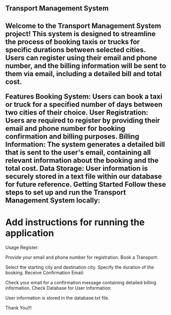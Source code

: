 <h2>Transport Management System<h2>
Welcome to the Transport Management System project! This system is designed to streamline the process of booking taxis or trucks for specific durations between selected cities. Users can register using their email and phone number, and the billing information will be sent to them via email, including a detailed bill and total cost.

Features
Booking System: Users can book a taxi or truck for a specified number of days between two cities of their choice.
User Registration: Users are required to register by providing their email and phone number for booking confirmation and billing purposes.
Billing Information: The system generates a detailed bill that is sent to the user's email, containing all relevant information about the booking and the total cost.
Data Storage: User information is securely stored in a text file within our database for future reference.
Getting Started
Follow these steps to set up and run the Transport Management System locally:

# Add instructions for running the application
Usage
Register:

Provide your email and phone number for registration.
Book a Transport:

Select the starting city and destination city.
Specify the duration of the booking.
Receive Confirmation Email:

Check your email for a confirmation message containing detailed billing information.
Check Database for User Information:

User information is stored in the database.txt file.

Thank You!!!
